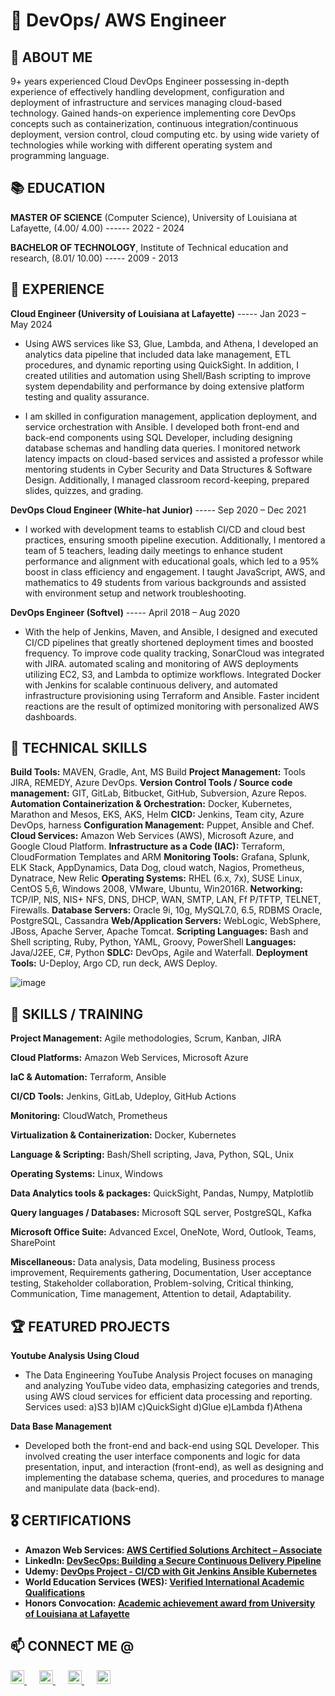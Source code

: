 # 💎  DevOps/ AWS Engineer

## 📌 ABOUT ME
9+ years experienced Cloud DevOps Engineer possessing in-depth experience of effectively handling development, configuration and deployment of infrastructure and services managing cloud-based technology. Gained hands-on experience implementing core DevOps concepts such as containerization, continuous integration/continuous deployment, version control, cloud computing etc. by using wide variety of technologies while working with different operating system and programming language.


## 📚 EDUCATION

**MASTER OF SCIENCE** (Computer Science), University of Louisiana at Lafayette, (4.00/ 4.00) ------ 2022 - 2024

**BACHELOR OF TECHNOLOGY**, Institute of Technical education and research, (8.01/ 10.00) ----- 2009 - 2013

## 📝 EXPERIENCE

**Cloud Engineer (University of Louisiana at Lafayette)** ----- Jan 2023 – May 2024

* Using AWS services like S3, Glue, Lambda, and Athena, I developed an analytics data pipeline that included data lake management, ETL procedures, and dynamic reporting using QuickSight. In addition, I created utilities and automation using Shell/Bash scripting to improve system dependability and performance by doing extensive platform testing and quality assurance.

* I am skilled in configuration management, application deployment, and service orchestration with Ansible. I developed both front-end and back-end components using SQL Developer, including designing database schemas and handling data queries. I monitored network latency impacts on cloud-based services and assisted a professor while mentoring students in Cyber Security and Data Structures & Software Design. Additionally, I managed classroom record-keeping, prepared slides, quizzes, and grading.

**DevOps Cloud Engineer (White-hat Junior)** ----- Sep 2020 – Dec 2021

* I worked with development teams to establish CI/CD and cloud best practices, ensuring smooth pipeline execution. Additionally, I mentored a team of 5 teachers, leading daily meetings to enhance student performance and alignment with educational goals, which led to a 95% boost in class efficiency and engagement. I taught JavaScript, AWS, and mathematics to 49 students from various backgrounds and assisted with environment setup and network troubleshooting.

**DevOps Engineer (Softvel)** -----	April 2018 – Aug 2020

* With the help of Jenkins, Maven, and Ansible, I designed and executed CI/CD pipelines that greatly shortened deployment times and boosted frequency. To improve code quality tracking, SonarCloud was integrated with JIRA. automated scaling and monitoring of AWS deployments utilizing EC2, S3, and Lambda to optimize workflows. Integrated Docker with Jenkins for scalable continuous delivery, and automated infrastructure provisioning using Terraform and Ansible. Faster incident reactions are the result of optimized monitoring with personalized AWS dashboards.

## 🎯 TECHNICAL SKILLS
**Build Tools:** 	MAVEN, Gradle, Ant, MS Build
**Project Management:**  Tools	JIRA, REMEDY, Azure DevOps.
**Version Control Tools / Source code management:** 	GIT, GitLab, Bitbucket, GitHub, Subversion, Azure Repos.
**Automation Containerization & Orchestration:** 	Docker, Kubernetes, Marathon and Mesos, EKS, AKS, Helm
**CICD:** 	Jenkins, Team city, Azure DevOps, harness
**Configuration Management:** 	Puppet, Ansible and Chef.
**Cloud Services:** 	Amazon Web Services (AWS), Microsoft Azure, and Google Cloud Platform.
**Infrastructure as a Code (IAC):** 	Terraform, CloudFormation Templates and ARM
**Monitoring Tools:** 	Grafana, Splunk, ELK Stack, AppDynamics, Data Dog, cloud watch, Nagios, Prometheus, Dynatrace, New Relic
**Operating Systems:** 	RHEL (6.x, 7x), SUSE Linux, CentOS 5,6, Windows 2008, VMware, Ubuntu, Win2016R.
**Networking:** 	TCP/IP, NIS, NIS+ NFS, DNS, DHCP, WAN, SMTP, LAN, Ff P/TFTP, TELNET, Firewalls.
**Database Servers:** 	Oracle 9i, 10g, MySQL7.0, 6.5, RDBMS Oracle, PostgreSQL, Cassandra
**Web/Application Servers:** 	WebLogic, WebSphere, JBoss, Apache Server, Apache Tomcat.
**Scripting Languages:** 	Bash and Shell scripting, Ruby, Python, YAML, Groovy, PowerShell
**Languages:**	Java/J2EE, C#, Python
**SDLC:**	DevOps, Agile and Waterfall.
**Deployment Tools:**	U-Deploy, Argo CD, run deck, AWS Deploy.

![image](https://github.com/user-attachments/assets/9121d8d1-e89a-4f74-b3fc-56af9257ea1f)

## 🎯 SKILLS / TRAINING
**Project Management:** Agile methodologies, Scrum, Kanban, JIRA	

**Cloud Platforms:** Amazon Web Services, Microsoft Azure 				

**laC & Automation:** Terraform, Ansible

**CI/CD Tools:** Jenkins, GitLab, Udeploy, GitHub Actions

**Monitoring:** CloudWatch, Prometheus

**Virtualization & Containerization:** Docker, Kubernetes

**Language & Scripting:** Bash/Shell scripting, Java, Python, SQL, Unix

**Operating Systems:** Linux, Windows 

**Data Analytics tools & packages:** QuickSight, Pandas, Numpy, Matplotlib

**Query languages / Databases:** Microsoft SQL server, PostgreSQL, Kafka

**Microsoft Office Suite:** Advanced Excel, OneNote, Word, Outlook, Teams, SharePoint

**Miscellaneous:** Data analysis, Data modeling, Business process improvement, Requirements gathering, Documentation, User acceptance testing, Stakeholder collaboration, Problem-solving, Critical thinking, Communication, Time management, Attention to detail, Adaptability.

## 🏆 FEATURED PROJECTS

**Youtube Analysis Using Cloud**
* The Data Engineering YouTube Analysis Project focuses on managing and analyzing YouTube video data, emphasizing categories and trends, using AWS cloud services for efficient data processing and reporting.
Services used: a)S3 b)IAM c)QuickSight d)Glue e)Lambda f)Athena

**Data Base Management**
* Developed both the front-end and back-end using SQL Developer. This involved creating the user interface components and logic for data presentation, input, and interaction (front-end), as well as designing and implementing the database schema, queries, and procedures to manage and manipulate data (back-end).

## 🎖 CERTIFICATIONS

- <b>	Amazon Web Services: [AWS Certified Solutions Architect – Associate](https://www.credly.com/badges/fbcd5fa6-b0b4-45a6-ade4-21df5b7a5002/linked_in_profile) </b>
- <b>	LinkedIn: [DevSecOps: Building a Secure Continuous Delivery Pipeline](https://www.linkedin.com/learning/certificates/50f6e202319f493022354704d42f60c4556c20f69878da0ebcbd9d3e05f772c5) </b>
- <b> Udemy: [DevOps Project - CI/CD with Git Jenkins Ansible Kubernetes](https://www.udemy.com/certificate/UC-cefb62bb-b63a-46b6-ad1e-28102cab0da2/) </b>
- <b> World Education Services (WES): [Verified International Academic Qualifications](https://www.credly.com/badges/4b9c0cf3-6d08-4223-ad0b-95511a6d780b?source=linked_in_profile) </b>
- <b> Honors Convocation: [Academic achievement award from University of Louisiana at Lafayette](https://www.linkedin.com/in/serlysonam/overlay/1713372799893/single-media-viewer/?profileId=ACoAABANM5QBSLCjFP0bSqJ-XFLpQk-txa0qGoY) </b>

##  📫 CONNECT ME @ 

<a href="https://www.linkedin.com/in/serlysonam" target="_blank" style="margin-right: 20px;">
  <img alt="SerlySonam | LinkedIn" width="22px" src="https://cdn.jsdelivr.net/npm/simple-icons@v3/icons/linkedin.svg" />
</a>
<a href="https://www.instagram.com/serly_sonam" target="_blank" style="margin-right: 20px;">
  <img alt="SerlySonam | Instagram" width="22px" src="https://cdn.jsdelivr.net/npm/simple-icons@v3/icons/instagram.svg" />
</a>
<a href="mailto:serlysonam20@gmail.com" style="margin-right: 20px;">
  <img alt="Email" width="22px" src="https://cdn.jsdelivr.net/npm/simple-icons@v3/icons/gmail.svg" />
</a>
<a href="https://github.com/serlysonam">
  <img alt="GitHub" width="22px" src="https://cdn.jsdelivr.net/npm/simple-icons@v3/icons/github.svg" />
</a>


[linkedin]: https://www.linkedin.com/in/serlysonam
[instagram]: https://www.instagram.com/serly_sonam


